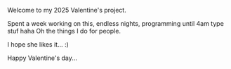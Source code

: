 Welcome to my 2025 Valentine's project.

Spent a week working on this, endless nights, programming until 4am type stuf haha
Oh the things I do for people.

I hope she likes it... :)

Happy Valentine's day...
